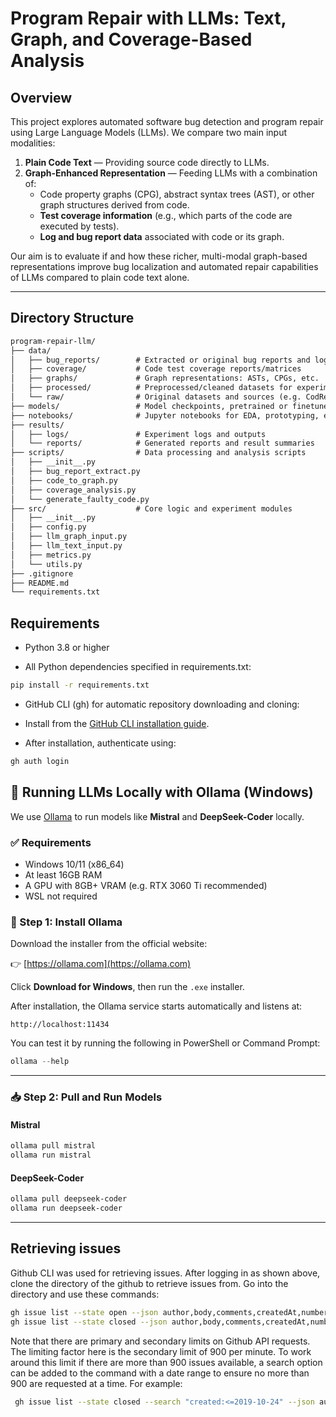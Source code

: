 # Program Repair with LLMs: Text, Graph, and Coverage-Based Analysis

## Overview

This project explores automated software bug detection and program repair using Large Language Models (LLMs). We compare two main input modalities:

1. **Plain Code Text** — Providing source code directly to LLMs.
2. **Graph-Enhanced Representation** — Feeding LLMs with a combination of:
   - Code property graphs (CPG), abstract syntax trees (AST), or other graph structures derived from code.
   - **Test coverage information** (e.g., which parts of the code are executed by tests).
   - **Log and bug report data** associated with code or its graph.

Our aim is to evaluate if and how these richer, multi-modal graph-based representations improve bug localization and automated repair capabilities of LLMs compared to plain code text alone.

---

## Directory Structure

```markdown
program-repair-llm/
├── data/
│   ├── bug_reports/        # Extracted or original bug reports and logs
│   ├── coverage/           # Code test coverage reports/matrices
│   ├── graphs/             # Graph representations: ASTs, CPGs, etc.
│   ├── processed/          # Preprocessed/cleaned datasets for experiments
│   └── raw/                # Original datasets and sources (e.g. CodRep)
├── models/                 # Model checkpoints, pretrained or finetuned
├── notebooks/              # Jupyter notebooks for EDA, prototyping, experiments
├── results/
│   ├── logs/               # Experiment logs and outputs
│   └── reports/            # Generated reports and result summaries
├── scripts/                # Data processing and analysis scripts
│   ├── __init__.py
│   ├── bug_report_extract.py
│   ├── code_to_graph.py
│   ├── coverage_analysis.py
│   └── generate_faulty_code.py
├── src/                    # Core logic and experiment modules
│   ├── __init__.py
│   ├── config.py
│   ├── llm_graph_input.py
│   ├── llm_text_input.py
│   ├── metrics.py
│   └── utils.py
├── .gitignore
├── README.md
└── requirements.txt
```

## Requirements

- Python 3.8 or higher

- All Python dependencies specified in requirements.txt:

```bash
pip install -r requirements.txt
```

- GitHub CLI (gh) for automatic repository downloading and cloning:

- Install from the [GitHub CLI installation guide](https://docs.github.com/en/github-cli/github-cli/quickstart).

- After installation, authenticate using:

```bash
gh auth login
```

## 🧠 Running LLMs Locally with Ollama (Windows)

We use [Ollama](https://ollama.com) to run models like **Mistral** and **DeepSeek-Coder** locally.

### ✅ Requirements

- Windows 10/11 (x86_64)
- At least 16GB RAM
- A GPU with 8GB+ VRAM (e.g. RTX 3060 Ti recommended)
- WSL not required

### 🔧 Step 1: Install Ollama

Download the installer from the official website:

👉 [https://ollama.com](https://ollama.com)

Click **Download for Windows**, then run the `.exe` installer.

After installation, the Ollama service starts automatically and listens at:

```
http://localhost:11434
```

You can test it by running the following in PowerShell or Command Prompt:

```powershell
ollama --help
```

---

### 📥 Step 2: Pull and Run Models

#### Mistral

```powershell
ollama pull mistral
ollama run mistral
```

#### DeepSeek-Coder

```powershell
ollama pull deepseek-coder
ollama run deepseek-coder
```

---


## Retrieving issues 

Github CLI was used for retrieving issues. 
After logging in as shown above, clone the directory of the github to retrieve issues from.
Go into the directory and use these commands: 

``` bash
gh issue list --state open --json author,body,comments,createdAt,number,state,title,url --limit 900  >pygithub_issues_open.json
gh issue list --state closed --json author,body,comments,createdAt,number,state,title,url --limit 900  >pygithub_issues_closed.json
```

Note that there are primary and secondary limits on Github API requests. The limiting factor here is the secondary limit of 900 per minute.
To work around this limit if there are more than 900 issues available, a search option can be added to the command with a date range to ensure no more than 900 are requested at a time.
For example: 
``` bash
 gh issue list --state closed --search "created:<=2019-10-24" --json author,body,comments,createdAt,number,state,title,url --limit 900  >pygithub_issues_2_closed.json
```